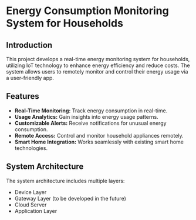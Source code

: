 # Energy Consumption Monitoring System for Households

## Introduction
This project develops a real-time energy monitoring system for households, utilizing IoT technology to enhance energy efficiency and reduce costs. The system allows users to remotely monitor and control their energy usage via a user-friendly app.

## Features
- **Real-Time Monitoring:** Track energy consumption in real-time.
- **Usage Analytics:** Gain insights into energy usage patterns.
- **Customizable Alerts:** Receive notifications for unusual energy consumption.
- **Remote Access:** Control and monitor household appliances remotely.
- **Smart Home Integration:** Works seamlessly with existing smart home technologies.

## System Architecture
The system architecture includes multiple layers:
- Device Layer
- Gateway Layer (to be developed in the future)
- Cloud Server
- Application Layer
